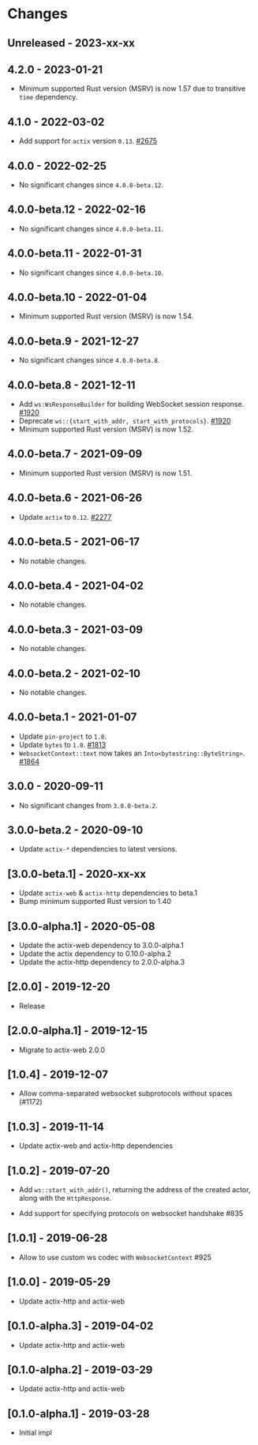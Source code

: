 # Changes

## Unreleased - 2023-xx-xx

## 4.2.0 - 2023-01-21

- Minimum supported Rust version (MSRV) is now 1.57 due to transitive `time` dependency.

## 4.1.0 - 2022-03-02

- Add support for `actix` version `0.13`. [#2675]

[#2675]: https://github.com/actix/actix-web/pull/2675

## 4.0.0 - 2022-02-25

- No significant changes since `4.0.0-beta.12`.

## 4.0.0-beta.12 - 2022-02-16

- No significant changes since `4.0.0-beta.11`.

## 4.0.0-beta.11 - 2022-01-31

- No significant changes since `4.0.0-beta.10`.

## 4.0.0-beta.10 - 2022-01-04

- Minimum supported Rust version (MSRV) is now 1.54.

## 4.0.0-beta.9 - 2021-12-27

- No significant changes since `4.0.0-beta.8`.

## 4.0.0-beta.8 - 2021-12-11

- Add `ws:WsResponseBuilder` for building WebSocket session response. [#1920]
- Deprecate `ws::{start_with_addr, start_with_protocols}`. [#1920]
- Minimum supported Rust version (MSRV) is now 1.52.

[#1920]: https://github.com/actix/actix-web/pull/1920

## 4.0.0-beta.7 - 2021-09-09

- Minimum supported Rust version (MSRV) is now 1.51.

## 4.0.0-beta.6 - 2021-06-26

- Update `actix` to `0.12`. [#2277]

[#2277]: https://github.com/actix/actix-web/pull/2277

## 4.0.0-beta.5 - 2021-06-17

- No notable changes.

## 4.0.0-beta.4 - 2021-04-02

- No notable changes.

## 4.0.0-beta.3 - 2021-03-09

- No notable changes.

## 4.0.0-beta.2 - 2021-02-10

- No notable changes.

## 4.0.0-beta.1 - 2021-01-07

- Update `pin-project` to `1.0`.
- Update `bytes` to `1.0`. [#1813]
- `WebsocketContext::text` now takes an `Into<bytestring::ByteString>`. [#1864]

[#1813]: https://github.com/actix/actix-web/pull/1813
[#1864]: https://github.com/actix/actix-web/pull/1864

## 3.0.0 - 2020-09-11

- No significant changes from `3.0.0-beta.2`.

## 3.0.0-beta.2 - 2020-09-10

- Update `actix-*` dependencies to latest versions.

## [3.0.0-beta.1] - 2020-xx-xx

- Update `actix-web` & `actix-http` dependencies to beta.1
- Bump minimum supported Rust version to 1.40

## [3.0.0-alpha.1] - 2020-05-08

- Update the actix-web dependency to 3.0.0-alpha.1
- Update the actix dependency to 0.10.0-alpha.2
- Update the actix-http dependency to 2.0.0-alpha.3

## [2.0.0] - 2019-12-20

- Release

## [2.0.0-alpha.1] - 2019-12-15

- Migrate to actix-web 2.0.0

## [1.0.4] - 2019-12-07

- Allow comma-separated websocket subprotocols without spaces (#1172)

## [1.0.3] - 2019-11-14

- Update actix-web and actix-http dependencies

## [1.0.2] - 2019-07-20

- Add `ws::start_with_addr()`, returning the address of the created actor, along with the `HttpResponse`.

- Add support for specifying protocols on websocket handshake #835

## [1.0.1] - 2019-06-28

- Allow to use custom ws codec with `WebsocketContext` #925

## [1.0.0] - 2019-05-29

- Update actix-http and actix-web

## [0.1.0-alpha.3] - 2019-04-02

- Update actix-http and actix-web

## [0.1.0-alpha.2] - 2019-03-29

- Update actix-http and actix-web

## [0.1.0-alpha.1] - 2019-03-28

- Initial impl
